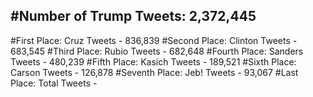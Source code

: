 #Number of Trump Tweets: 2,372,445
---
#First Place: Cruz Tweets - 836,839
#Second Place: Clinton Tweets - 683,545
#Third Place: Rubio Tweets - 682,648
#Fourth Place: Sanders Tweets - 480,239
#Fifth Place: Kasich Tweets - 189,521
#Sixth Place: Carson Tweets - 126,878
#Seventh Place: Jeb! Tweets - 93,067
#Last Place: Total Tweets -  
